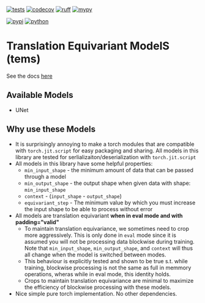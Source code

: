 [![tests](https://github.com/pattonw/tems/actions/workflows/tests.yaml/badge.svg)](https://github.com/pattonw/tems/actions/workflows/tests.yaml)
[![codecov](https://codecov.io/gh/pattonw/tems/branch/main/graph/badge.svg?token=YOUR_TOKEN)](https://codecov.io/gh/pattonw/tems)
[![ruff](https://github.com/pattonw/tems/actions/workflows/ruff.yaml/badge.svg)](https://github.com/pattonw/tems/actions/workflows/ruff.yaml)
[![mypy](https://github.com/pattonw/tems/actions/workflows/mypy.yaml/badge.svg)](https://github.com/pattonw/tems/actions/workflows/mypy.yaml)

[![pypi](https://img.shields.io/pypi/v/tems.svg)](https://pypi.python.org/pypi/tems)
[![python](https://img.shields.io/pypi/pyversions/tems.svg)](https://pypi.python.org/pypi/tems)

# Translation Equivariant ModelS (tems)

See the docs [here](https://pattonw.github.io/tems)

## Available Models
- UNet

## Why use these Models
- It is surprisingly annoying to make a torch modules that are compatible with `torch.jit.script` for easy packaging and sharing. All models in this library are tested for serlializaiton/deserialization with `torch.jit.script`
- All models in this library have some helpful properties:
    - `min_input_shape` - the minimum amount of data that can be passed through a model
    - `min_output_shape` - the output shape when given data with shape: `min_input_shape`
    - `context` - (`input_shape` - `output_shape`)
    - `equivariant_step` - The minimum value by which you must increase the input shape to be able to process without error
- All models are translation equivariant **when in eval mode and with padding="valid"**
    - To maintain translation equivariance, we sometimes need to crop more aggressively. This is only done in `eval` mode since it is assumed you will not be processing data blockwise during training. Note that `min_input_shape`, `min_output_shape`, and `context` will thus all change when the model is switched between modes.
    - This behaviour is explicitly tested and shown to be true s.t. while training, blockwise processing is not the same as full in memmory operations, wheras while in eval mode, this identity holds.
    - Crops to maintain translation equivariance are minimal to maximize the efficiency of blockwise processing with these models.
- Nice simple pure torch implementation. No other dependencies.